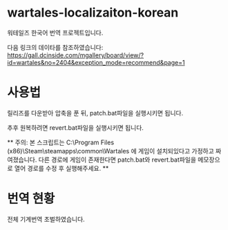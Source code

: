 # wartales-localizaiton-korean

워테일즈 한국어 번역 프로젝트입니다.

다음 링크의 데이타를 참조하였습니다: https://gall.dcinside.com/mgallery/board/view/?id=wartales&no=2404&exception_mode=recommend&page=1


# 사용법

릴리즈를 다운받아 압축을 푼 뒤, patch.bat파일을 실행시키면 됩니다.

추후 원복하려면 revert.bat파일을 실행시키면 됩니다.

** 주의: 본 스크립트는 C:\Program Files (x86)\Steam\steamapps\common\Wartales 에 게임이 설치되있다고 가정하고 짜여졌습니다. 다른 경로에 게임이 존재한다면 patch.bat와 revert.bat파일을 메모장으로 열어 경로를 수정 후 실행해주세요. **


# 번역 현황

전체 기계번역 초벌하였습니다.

